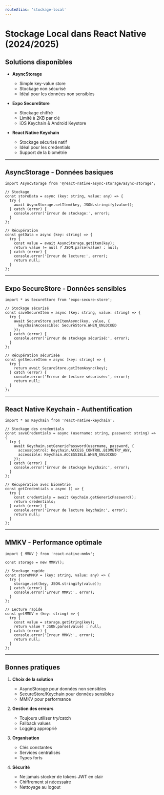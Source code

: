 ```yaml
---
routeAlias: 'stockage-local'
---
```


<a name="stockage-local"></a>

# Stockage Local dans React Native (2024/2025)

## Solutions disponibles

- **AsyncStorage**
  - Simple key-value store
  - Stockage non sécurisé
  - Idéal pour les données non sensibles

- **Expo SecureStore**
  - Stockage chiffré
  - Limité à 2KB par clé
  - iOS Keychain & Android Keystore

- **React Native Keychain**
  - Stockage sécurisé natif
  - Idéal pour les credentials
  - Support de la biométrie

---

## AsyncStorage - Données basiques

```tsx
import AsyncStorage from '@react-native-async-storage/async-storage';

// Stockage
const storeData = async (key: string, value: any) => {
  try {
    await AsyncStorage.setItem(key, JSON.stringify(value));
  } catch (error) {
    console.error('Erreur de stockage:', error);
  }
};

// Récupération
const getData = async (key: string) => {
  try {
    const value = await AsyncStorage.getItem(key);
    return value != null ? JSON.parse(value) : null;
  } catch (error) {
    console.error('Erreur de lecture:', error);
    return null;
  }
};
```

---

## Expo SecureStore - Données sensibles

```tsx
import * as SecureStore from 'expo-secure-store';

// Stockage sécurisé
const saveSecureItem = async (key: string, value: string) => {
  try {
    await SecureStore.setItemAsync(key, value, {
      keychainAccessible: SecureStore.WHEN_UNLOCKED
    });
  } catch (error) {
    console.error('Erreur de stockage sécurisé:', error);
  }
};

// Récupération sécurisée
const getSecureItem = async (key: string) => {
  try {
    return await SecureStore.getItemAsync(key);
  } catch (error) {
    console.error('Erreur de lecture sécurisée:', error);
    return null;
  }
};
```

---

## React Native Keychain - Authentification

```tsx
import * as Keychain from 'react-native-keychain';

// Stockage des credentials
const saveCredentials = async (username: string, password: string) => {
  try {
    await Keychain.setGenericPassword(username, password, {
      accessControl: Keychain.ACCESS_CONTROL.BIOMETRY_ANY,
      accessible: Keychain.ACCESSIBLE.WHEN_UNLOCKED
    });
  } catch (error) {
    console.error('Erreur de stockage keychain:', error);
  }
};

// Récupération avec biométrie
const getCredentials = async () => {
  try {
    const credentials = await Keychain.getGenericPassword();
    return credentials;
  } catch (error) {
    console.error('Erreur de lecture keychain:', error);
    return null;
  }
};
```

---

## MMKV - Performance optimale

```tsx
import { MMKV } from 'react-native-mmkv';

const storage = new MMKV();

// Stockage rapide
const storeMMKV = (key: string, value: any) => {
  try {
    storage.set(key, JSON.stringify(value));
  } catch (error) {
    console.error('Erreur MMKV:', error);
  }
};

// Lecture rapide
const getMMKV = (key: string) => {
  try {
    const value = storage.getString(key);
    return value ? JSON.parse(value) : null;
  } catch (error) {
    console.error('Erreur MMKV:', error);
    return null;
  }
};
```

---

## Bonnes pratiques

1. **Choix de la solution**
   - AsyncStorage pour données non sensibles
   - SecureStore/Keychain pour données sensibles
   - MMKV pour performance

2. **Gestion des erreurs**
   - Toujours utiliser try/catch
   - Fallback values
   - Logging approprié

3. **Organisation**
   - Clés constantes
   - Services centralisés
   - Types forts

4. **Sécurité**
   - Ne jamais stocker de tokens JWT en clair
   - Chiffrement si nécessaire
   - Nettoyage au logout 